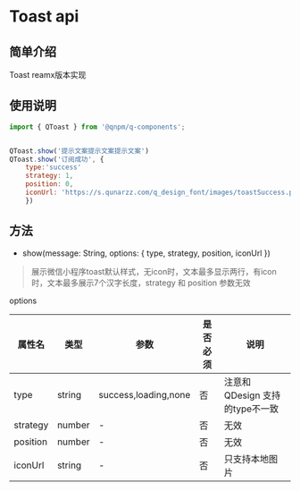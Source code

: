 # Toast api

## 简单介绍
Toast reamx版本实现
## 使用说明
```js
import { QToast } from '@qnpm/q-components';


QToast.show('提示文案提示文案提示文案')
QToast.show('订阅成功', { 
    type:'success'
    strategy: 1, 
    position: 0, 
    iconUrl: 'https://s.qunarzz.com/q_design_font/images/toastSuccess.png'
    })
```

## 方法

* show(message: String, options: { type, strategy, position, iconUrl })
> 展示微信小程序toast默认样式，无icon时，文本最多显示两行，有icon时，文本最多展示7个汉字长度，strategy 和 position 参数无效

options

属性名|类型|参数|是否必须|说明|
---|---|---|---|---|
 type | string | success,loading,none | 否 | 注意和QDesign 支持的type不一致 |
 strategy | number | - | 否 | 无效 |
 position | number | - | 否 | 无效 |
 iconUrl | string | - | 否 | 只支持本地图片 |
